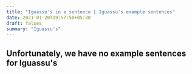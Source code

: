```yaml
---
title: "Iguassu's in a sentence | Iguassu's example sentences"
date: 2021-01-20T19:57:50+05:30
draft: falses
summary: "Iguassu's"
---
```

## Unfortunately, we have no example sentences for Iguassu's                 
